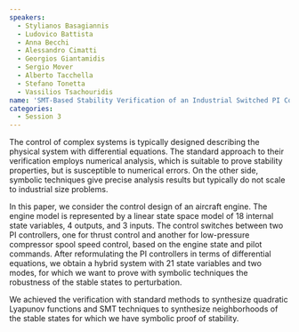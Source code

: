 ```yaml
---
speakers:
  - Stylianos Basagiannis
  - Ludovico Battista
  - Anna Becchi
  - Alessandro Cimatti
  - Georgios Giantamidis
  - Sergio Mover
  - Alberto Tacchella
  - Stefano Tonetta
  - Vassilios Tsachouridis 
name: 'SMT-Based Stability Verification of an Industrial Switched PI Control Systems'
categories:
  - Session 3
---
```



The control of complex systems is typically designed describing the physical system with differential equations. The standard approach to their verification employs numerical analysis, which is suitable to prove stability properties, but is susceptible to numerical errors. On the other side, symbolic techniques give precise analysis results but typically do not scale to industrial size problems.

In this paper, we consider the control design of an aircraft engine. The engine model is represented by a linear state space model of 18 internal state variables, 4 outputs, and 3 inputs. The control switches between two PI controllers, one for thrust control and another for low-pressure compressor spool speed control, based on the engine state and pilot commands. After reformulating the PI controllers in terms of differential equations, we obtain a hybrid system with 21 state variables and two modes, for which we want to prove with symbolic techniques the robustness of the stable states to perturbation.

We achieved the verification with standard methods to synthesize quadratic Lyapunov functions and SMT techniques to synthesize neighborhoods of the stable states for which we have symbolic proof of stability.
